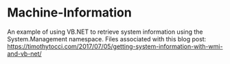# Machine-Information
An example of using VB.NET to retrieve system information using the System.Management namespace.
Files associated with this blog post: https://timothytocci.com/2017/07/05/getting-system-information-with-wmi-and-vb-net/
